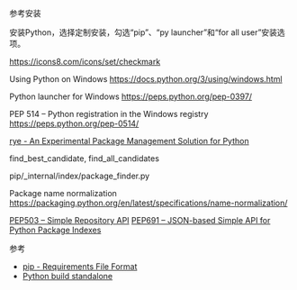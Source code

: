 
参考安装

安装Python，选择定制安装，勾选“pip”、“py launcher”和“for all user”安装选项。

https://icons8.com/icons/set/checkmark


Using Python on Windows
https://docs.python.org/3/using/windows.html

Python launcher for Windows
https://peps.python.org/pep-0397/

PEP 514 – Python registration in the Windows registry
https://peps.python.org/pep-0514/


[rye - An Experimental Package Management Solution for Python](https://github.com/mitsuhiko/rye)

find_best_candidate, find_all_candidates

pip/_internal/index/package_finder.py

Package name normalization
https://packaging.python.org/en/latest/specifications/name-normalization/



[PEP503 – Simple Repository API](https://peps.python.org/pep-0503/)
[PEP691 – JSON-based Simple API for Python Package Indexes](https://peps.python.org/pep-0691)


参考
* [pip - Requirements File Format](https://pip.pypa.io/en/stable/reference/requirements-file-format/)
* [Python build standalone](https://github.com/indygreg/python-build-standalone/releases)
